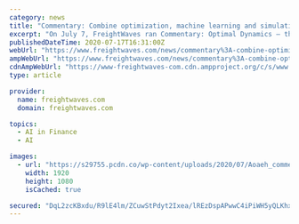 ```yaml
---
category: news
title: "Commentary: Combine optimization, machine learning and simulation to move freight"
excerpt: "On July 7, FreightWaves ran Commentary: Optimal Dynamics – the decision layer of logistics?, which kicked off a series that will focus on “AI in Supply Chain.” I believe that the incorporation of decision-making technologies in the supply chain is potentially the most transformative development in global industrial supply chains that we will see for the next two or three decades."
publishedDateTime: 2020-07-17T16:31:00Z
webUrl: "https://www.freightwaves.com/news/commentary%3A-combine-optimization,-machine-learning-and-simulation-to-move-freight"
ampWebUrl: "https://www.freightwaves.com/news/commentary%3A-combine-optimization,-machine-learning-and-simulation-to-move-freight/amp"
cdnAmpWebUrl: "https://www-freightwaves-com.cdn.ampproject.org/c/s/www.freightwaves.com/news/commentary%3A-combine-optimization,-machine-learning-and-simulation-to-move-freight/amp"
type: article

provider:
  name: freightwaves.com
  domain: freightwaves.com

topics:
  - AI in Finance
  - AI

images:
  - url: "https://s29755.pcdn.co/wp-content/uploads/2020/07/Aoaeh_commentary_071520_2.jpg"
    width: 1920
    height: 1080
    isCached: true

secured: "DqL2zcKBxdu/R9lE4lm/ZCuwStPdyt2Ixea/lREzDspAPwwC4iPiWH5yQLKhxiIiX9cJ/ta31l1/sIWv8N1tS0n3eDYn2NsRwr8xeHDrx+MEHZTjlzQVK9BWVDnGnigUKFTs0h4Lfv4zJo2L7GNQ31ppSny1FRnM6XGBJZPHje8CtveJXIUruhEd0L5uqMKfsfnGh6aZODUfI57JhiWslfgUIN6aqa+5wDk4wrtXCCkiMQ2tjVy8/96rsZm+mhEWZ35YLQbAR2T84J8LJnqOTjT4Idw1R54lr6xTt9MaisrFpS5ymJNSJb+6dkFA9XdOxZVYy9NcwKhhWyIUCnFBDQ==;VsFmQetMXUmpq+LWtm8iuw=="
---
```


